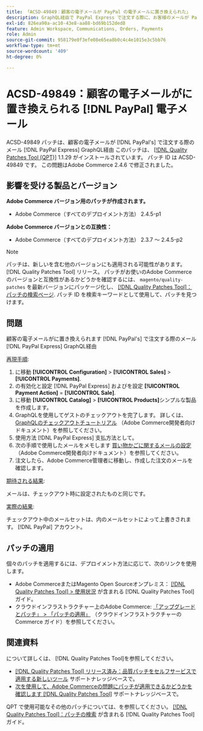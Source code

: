 ```yaml
---
title: 「ACSD-49849：顧客の電子メールが PayPal の電子メールに置き換えられた」
description: GraphQL経由で PayPal Express で注文する際に、お客様のメールが PayPal メールに置き換わっていたAdobe Commerceの問題を修正するために、ACSD-49849 パッチを適用します。
exl-id: 826ea90a-ac10-43e8-aa88-bd69b152ded8
feature: Admin Workspace, Communications, Orders, Payments
role: Admin
source-git-commit: 958179e0f3efe08e65ea8b0c4c4e1015e3c5bb76
workflow-type: tm+mt
source-wordcount: '409'
ht-degree: 0%

---
```


# ACSD-49849：顧客の電子メールがに置き換えられる [!DNL PayPal] 電子メール

ACSD-49849 パッチは、顧客の電子メールが [!DNL PayPal's] で注文する際のメール [!DNL PayPal Express] GraphQL経由 このパッチは、 [[!DNL Quality Patches Tool (QPT)]](/help/announcements/adobe-commerce-announcements/magento-quality-patches-released-new-tool-to-self-serve-quality-patches.md) 1.1.29 がインストールされています。 パッチ ID は ACSD-49849 です。 この問題はAdobe Commerce 2.4.6 で修正されました。

## 影響を受ける製品とバージョン

**Adobe Commerce バージョン用のパッチが作成されます。**

* Adobe Commerce（すべてのデプロイメント方法） 2.4.5-p1

**Adobe Commerce バージョンとの互換性：**

* Adobe Commerce（すべてのデプロイメント方法） 2.3.7 ～ 2.4.5-p2

>[!NOTE]
>
>パッチは、新しいを含む他のバージョンにも適用される可能性があります。 [!DNL Quality Patches Tool] リリース。 パッチがお使いのAdobe Commerceのバージョンと互換性があるかどうかを確認するには、 `magento/quality-patches` を最新バージョンにパッケージ化し、 [[!DNL Quality Patches Tool]：パッチの検索ページ](https://experienceleague.adobe.com/tools/commerce-quality-patches/index.html). パッチ ID を検索キーワードとして使用して、パッチを見つけます。

## 問題

顧客の電子メールがに置き換えられます [!DNL PayPal's] で注文する際のメール [!DNL PayPal Express] GraphQL経由

<u>再現手順</u>:

1. に移動 **[!UICONTROL Configuration]** > **[!UICONTROL Sales]** > **[!UICONTROL Payments]**.
1. の有効化と設定 [!DNL PayPal Express] およびを設定 **[!UICONTROL Payment Action]** = **[!UICONTROL Sale]**.
1. に移動 **[!UICONTROL Catalog]** > **[!UICONTROL Products]**&#x200B;シンプルな製品を作成します。
1. GraphQLを使用してゲストのチェックアウトを完了します。 詳しくは、 [GraphQLのチェックアウトチュートリアル](https://developer.adobe.com/commerce/webapi/graphql/tutorials/checkout/) （Adobe Commerce開発者向けドキュメント）を参照してください。
1. 使用方法 [!DNL PayPal Express] 支払方法として。
1. 次の手順で使用したメールをメモします [買い物かごに関するメールの設定](https://developer.adobe.com/commerce/webapi/graphql/tutorials/checkout/set-email-address/) （Adobe Commerce開発者向けドキュメント）を参照してください。
1. 注文したら、Adobe Commerce管理者に移動し、作成した注文のメールを確認します。

<u>期待される結果</u>:

メールは、チェックアウト時に設定されたものと同じです。

<u>実際の結果</u>:

チェックアウト中のメールセットは、内のメールセットによって上書きされます。 [!DNL PayPal] アカウント。

## パッチの適用

個々のパッチを適用するには、デプロイメント方法に応じて、次のリンクを使用します。

* Adobe CommerceまたはMagento Open Sourceオンプレミス： [[!DNL Quality Patches Tool] > 使用状況](https://experienceleague.adobe.com/docs/commerce-operations/tools/quality-patches-tool/usage.html) が含まれる [!DNL Quality Patches Tool] ガイド。
* クラウドインフラストラクチャー上のAdobe Commerce: [「アップグレードとパッチ」 > 「パッチの適用」](https://experienceleague.adobe.com/docs/commerce-cloud-service/user-guide/develop/upgrade/apply-patches.html) （クラウドインフラストラクチャーのCommerce ガイド）を参照してください。

## 関連資料

について詳しくは、 [!DNL Quality Patches Tool]を参照してください。

* [[!DNL Quality Patches Tool] リリース済み：品質パッチをセルフサービスで適用する新しいツール](/help/announcements/adobe-commerce-announcements/magento-quality-patches-released-new-tool-to-self-serve-quality-patches.md) サポートナレッジベースで。
* [次を使用して、Adobe Commerceの問題にパッチが適用できるかどうかを確認します [!DNL Quality Patches Tool]](/help/support-tools/patches-available-in-qpt-tool/check-patch-for-magento-issue-with-magento-quality-patches.md) サポートナレッジベースで。

QPT で使用可能なその他のパッチについては、を参照してください。 [[!DNL Quality Patches Tool]：パッチの検索](https://experienceleague.adobe.com/tools/commerce-quality-patches/index.html) が含まれる [!DNL Quality Patches Tool] ガイド。
